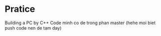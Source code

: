 # Pratice
Building a PC by C++
Code minh co de trong phan master (hehe moi biet push code nen de tam day)

